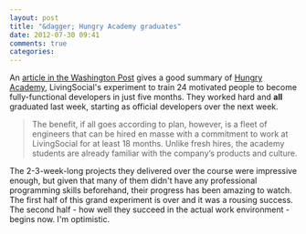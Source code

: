 ```yaml
---
layout: post
title: "&dagger; Hungry Academy graduates"
date: 2012-07-30 09:41
comments: true
categories: 
---
```

An [article in the Washington Post][post] gives a good summary of [Hungry Academy][HA], LivingSocial's experiment to train 24
motivated people to become fully-functional developers in just five months.  They worked hard and **all** graduated last week,
starting as official developers over the next week.

> The benefit, if all goes according to plan, however, is a fleet of engineers that can be hired en masse with a commitment to work at LivingSocial for at least 18 months. Unlike fresh hires, the academy students are already familiar with the company’s products and culture.

The 2-3-week-long projects they delivered over the course were impressive enough, but given that many of them didn't have any
professional programming skills beforehand, their progress has been amazing to watch.  The first half of this grand experiment is
over and it was a rousing success.  The second half - how well they succeed in the actual work environment - begins now.  I'm optimistic.

[post]: http://www.washingtonpost.com/business/capitalbusiness/with-hungry-academy-livingsocial-aims-to-build-its-own-techies/2012/07/29/gJQAH5Q2IX_story.html
[HA]: http://hungryacademy.com/

